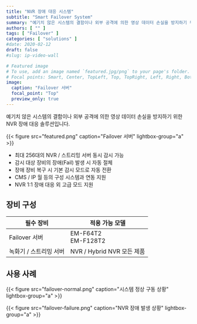```yaml
---
title: "NVR 장애 대응 시스템"
subtitle: "Smart Failover System"
summary: "예기치 않은 시스템의 결함이나 외부 공격에 의한 영상 데이터 손실을 방지하기 위한 NVR 장애 대응 솔루션입니다."
authors: [ "" ]
tags: [ "Failover" ]
categories: [ "solutions" ]
#date: 2020-02-12
draft: false
#slug: ip-video-wall

# Featured image
# To use, add an image named `featured.jpg/png` to your page's folder.
# Focal points: Smart, Center, TopLeft, Top, TopRight, Left, Right, BottomLeft, Bottom, BottomRight.
image:
  caption: "Failover 서버"
  focal_point: "Top"
  preview_only: true
---
```


예기치 않은 시스템의 결함이나 외부 공격에 의한 영상 데이터 손실을 방지하기 위한 NVR 장애 대응 솔루션입니다.

<div class="container">
<div class="row align-items-center">
<div class="px-0 col-12 col-sm-4">

{{< figure src="featured.png" caption="Failover 서버" lightbox-group="a" >}}

</div>
<div class="px-0 col-12 col-sm-8">

- 최대 256대의 NVR / 스트리밍 서버 동시 감시 가능
- 감시 대상 장비의 장애(Fail) 발생 시 자동 절체
- 장애 장비 복구 시 기본 감시 모드로 자동 전환
- CMS / IP 월 등의 구성 시스템과 연동 지원
- NVR 1:1 장애 대응 외 고급 모드 지원

</div>
</div>
</div>

## 장비 구성

필수 장비 | 적용 가능 모델
--------- | --------------
Failover 서버 | EM-F64T2<br>EM-F128T2
녹화기 / 스트리밍 서버 | NVR / Hybrid NVR 모든 제품

## 사용 사례

{{< figure src="failover-normal.png" caption="시스템 정상 구동 상황" lightbox-group="a" >}}

{{< figure src="failover-failure.png" caption="NVR 장애 발생 상황" lightbox-group="a" >}}
